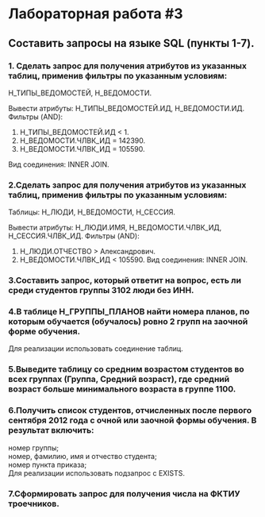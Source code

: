 <h1>Лабораторная работа #3</h1>
<h2>Составить запросы на языке SQL (пункты 1-7).</h2>

<h3>1. Сделать запрос для получения атрибутов из указанных таблиц, применив фильтры по указанным условиям:</h3>
<div>Н_ТИПЫ_ВЕДОМОСТЕЙ, Н_ВЕДОМОСТИ.

Вывести атрибуты: Н_ТИПЫ_ВЕДОМОСТЕЙ.ИД, Н_ВЕДОМОСТИ.ИД.
Фильтры (AND):
  1. Н_ТИПЫ_ВЕДОМОСТЕЙ.ИД < 1.
  2. Н_ВЕДОМОСТИ.ЧЛВК_ИД = 142390.
  3. Н_ВЕДОМОСТИ.ЧЛВК_ИД = 105590.

Вид соединения: INNER JOIN.
                               </div>
  
<h3>2.Сделать запрос для получения атрибутов из указанных таблиц, применив фильтры по указанным условиям:</h3>
  <div>Таблицы: Н_ЛЮДИ, Н_ВЕДОМОСТИ, Н_СЕССИЯ.
    
Вывести атрибуты: Н_ЛЮДИ.ИМЯ, Н_ВЕДОМОСТИ.ЧЛВК_ИД, Н_СЕССИЯ.ЧЛВК_ИД.
Фильтры (AND):
1.  Н_ЛЮДИ.ОТЧЕСТВО > Александрович.
2.  Н_ВЕДОМОСТИ.ЧЛВК_ИД < 105590.
                                Вид соединения: INNER JOIN.</div>
    
<h3>3.Составить запрос, который ответит на вопрос, есть ли среди студентов группы 3102 люди без ИНН.</h3>

<h3>4.В таблице Н_ГРУППЫ_ПЛАНОВ найти номера планов, по которым обучается (обучалось) ровно 2 групп на заочной форме обучения.</h3>
Для реализации использовать соединение таблиц.
<h3>5.Выведите таблицу со средним возрастом студентов во всех группах (Группа, Средний возраст), где средний возраст больше минимального возраста в группе 1100.</h3>
<h3>6.Получить список студентов, отчисленных после первого сентября 2012 года с очной или заочной формы обучения. В результат включить:</h3>
номер группы;<br>
номер, фамилию, имя и отчество студента;<br>
номер пункта приказа;<br>
Для реализации использовать подзапрос с EXISTS.
    <h3>7.Сформировать запрос для получения числа на ФКТИУ троечников.</h3>

